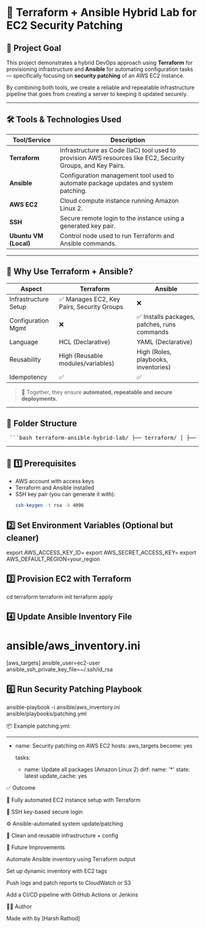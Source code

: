 # 🔐 Terraform + Ansible Hybrid Lab for EC2 Security Patching

## 🚀 Project Goal

This project demonstrates a hybrid DevOps approach using **Terraform** for provisioning infrastructure and **Ansible** for automating configuration tasks — specifically focusing on **security patching** of an AWS EC2 instance.

By combining both tools, we create a reliable and repeatable infrastructure pipeline that goes from creating a server to keeping it updated securely.

---

## 🛠️ Tools & Technologies Used

| Tool/Service     | Description |
|------------------|-------------|
| **Terraform**     | Infrastructure as Code (IaC) tool used to provision AWS resources like EC2, Security Groups, and Key Pairs. |
| **Ansible**       | Configuration management tool used to automate package updates and system patching. |
| **AWS EC2**       | Cloud compute instance running Amazon Linux 2. |
| **SSH**           | Secure remote login to the instance using a generated key pair. |
| **Ubuntu VM (Local)** | Control node used to run Terraform and Ansible commands. |

---

## 🤝 Why Use Terraform + Ansible?

| Aspect                | Terraform                          | Ansible                                   |
|-----------------------|------------------------------------|-------------------------------------------|
| Infrastructure Setup  | ✅ Manages EC2, Key Pairs, Security Groups | ❌ |
| Configuration Mgmt    | ❌                                   | ✅ Installs packages, patches, runs commands |
| Language              | HCL (Declarative)                  | YAML (Declarative)                        |
| Reusability           | High (Reusable modules/variables)  | High (Roles, playbooks, inventories)      |
| Idempotency           | ✅                                  | ✅                                         |

> 🔄 Together, they ensure **automated, repeatable and secure deployments.**

---

## 📂 Folder Structure

<pre lang="markdown"> ```bash terraform-ansible-hybrid-lab/ ├── terraform/ │ ├── main.tf # Terraform configuration for EC2 and resources │ ├── variables.tf # Input variables │ ├── outputs.tf # Outputs like public IP ├── ansible/ │ ├── aws_inventory.ini # Static Ansible inventory with EC2 IP │ └── playbooks/ │ └── patching.yml # Ansible playbook for security patching ├── .gitignore # Ignore sensitive and generated files └── README.md # Project overview and instructions ``` </pre>




---

## 🧪  1️⃣  Prerequisites

- AWS account with access keys
- Terraform and Ansible installed
- SSH key pair (you can generate it with):
  ```bash
  ssh-keygen -t rsa -b 4096

## 2️⃣  Set Environment Variables (Optional but cleaner)

export AWS_ACCESS_KEY_ID=<your-access-key>
export AWS_SECRET_ACCESS_KEY=<your-secret-key>
export AWS_DEFAULT_REGION=your_region

## 3️⃣  Provision EC2 with Terraform

cd terraform
terraform init
terraform apply

## 4️⃣  Update Ansible Inventory File

# ansible/aws_inventory.ini
[aws_targets]
<your-ec2-public-ip> ansible_user=ec2-user ansible_ssh_private_key_file=~/.ssh/id_rsa

## 6️⃣  Run Security Patching Playbook

ansible-playbook -i ansible/aws_inventory.ini ansible/playbooks/patching.yml

📦 Example patching.yml:

---
- name: Security patching on AWS EC2
  hosts: aws_targets
  become: yes

  tasks:
    - name: Update all packages (Amazon Linux 2)
      dnf:
        name: '*'
        state: latest
        update_cache: yes

✅  Outcome

🚀 Fully automated EC2 instance setup with Terraform

🔐 SSH key-based secure login

⚙️ Ansible-automated system update/patching

🧹 Clean and reusable infrastructure + config



📌  Future Improvements
 
Automate Ansible inventory using Terraform output

Set up dynamic inventory with EC2 tags

Push logs and patch reports to CloudWatch or S3

Add a CI/CD pipeline with GitHub Actions or Jenkins


👨‍💻 Author

Made with by [Harsh Rathod]
